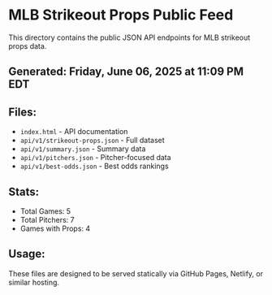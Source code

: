# MLB Strikeout Props Public Feed

This directory contains the public JSON API endpoints for MLB strikeout props data.

## Generated: Friday, June 06, 2025 at 11:09 PM EDT

## Files:
- `index.html` - API documentation
- `api/v1/strikeout-props.json` - Full dataset
- `api/v1/summary.json` - Summary data
- `api/v1/pitchers.json` - Pitcher-focused data  
- `api/v1/best-odds.json` - Best odds rankings

## Stats:
- Total Games: 5
- Total Pitchers: 7
- Games with Props: 4

## Usage:
These files are designed to be served statically via GitHub Pages, Netlify, or similar hosting.
